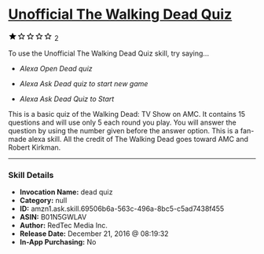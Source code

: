 # [Unofficial The Walking Dead Quiz](http://alexa.amazon.com/#skills/amzn1.ask.skill.69506b6a-563c-496a-8bc5-c5ad7438f455)
![1 stars](../../images/ic_star_black_18dp_1x.png)![1 stars](../../images/ic_star_border_black_18dp_1x.png)![1 stars](../../images/ic_star_border_black_18dp_1x.png)![1 stars](../../images/ic_star_border_black_18dp_1x.png)![1 stars](../../images/ic_star_border_black_18dp_1x.png) 2

To use the Unofficial The Walking Dead Quiz skill, try saying...

* *Alexa Open Dead quiz*

* *Alexa Ask Dead quiz to start new game*

* *Alexa Ask Dead Quiz to Start*

This is a basic quiz of the Walking Dead: TV Show on AMC. It contains 15 questions and will use only 5 each round you play. You will answer the question by using the number given before the answer option. This is a fan-made alexa skill. All the credit of The Walking Dead goes toward AMC and Robert Kirkman.

***

### Skill Details

* **Invocation Name:** dead quiz
* **Category:** null
* **ID:** amzn1.ask.skill.69506b6a-563c-496a-8bc5-c5ad7438f455
* **ASIN:** B01N5GWLAV
* **Author:** RedTec Media Inc.
* **Release Date:** December 21, 2016 @ 08:19:32
* **In-App Purchasing:** No
